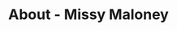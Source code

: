 ---
id: missy_maloney
permalink: "/about/missy_maloney"
full_name: Missy Maloney
title: About - Missy Maloney
role: Frontend Developer
image: 
about: Missy is a Frontend Developer with experience in ReactJS, Django, MobX, and
  Redux. She loves to bring ideas to life by using digital tools that focus on critical
  user needs. Missy has the unique ability to see the problem through the eyes of
  the user while also being able to implement solutions. She has a diverse background
  that spans marketing, sales, technology, and network systems. When not working,
  Missy often lends her coding skills to organizations that need volunteer help.
github: https://github.com/MissyM2
linkedin: https://www.linkedin.com/in/missymaloney/
homepage: http://missymaloney1.com/
featimg: "/assets/aboutBanner1.jpg"
layout: about/profile
---